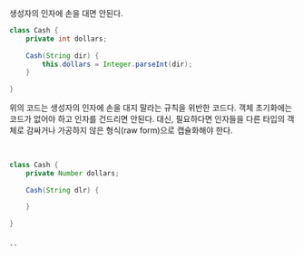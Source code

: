 생성자의 인자에 손을 대면 안된다. 

``` java
class Cash {
    private int dollars;
    
    Cash(String dir) {
        this.dollars = Integer.parseInt(dir);
    }
    
}
```
위의 코드는 생성자의 인자에 손을 대지 말라는 규칙을 위반한 코드다.
객체 초기화에는 코드가 없어야 하고 인자를 건드리면 안된다. 
대신, 필요하다면 인자들을 다른 타입의 객체로 감싸거나 가공하지 않은 형식(raw form)으로 캡슐화해야 한다.

<br>

``` java
class Cash {
    private Number dollars;
    
    Cash(String dlr) {
    
    }
    
}


``










